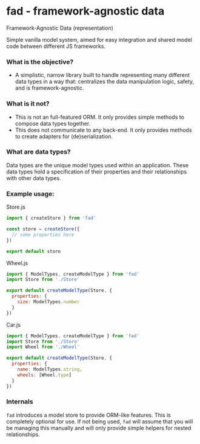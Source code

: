 # fad - framework-agnostic data

Framework-Agnostic Data (representation)

Simple vanilla model system, aimed for easy integration and shared
model code between different JS frameworks.

### What is the objective?

- A simplistic, narrow library built to handle representing many different data types in a
  way that: centralizes the data manipulation logic, safety, and is framework-agnostic.

### What is it not?

- This is not an full-featured ORM. It only provides simple methods to compose data types together.
- This does not communicate to any back-end. It only provides methods to create adapters for (de)serialization.

### What are data types?

Data types are the unique model types used within an application. These data types
hold a specification of their properties and their relationships with other data types.

### Example usage:

Store.js

```js
import { createStore } from 'fad'

const store = createStore({
  // some properties here
})

export default store
```

Wheel.js

```js
import { ModelTypes, createModelType } from 'fad'
import Store from './Store'

export default createModelType(Store, {
  properties: {
    size: ModelTypes.number
  }
})
```

Car.js


```js
import { ModelTypes, createModelType } from 'fad'
import Store from './Store'
import Wheel from './Wheel'

export default createModelType(Store, {
  properties: {
    name: ModelTypes.string,
    wheels: [Wheel.type]
  }
})
```

### Internals

`fad` introduces a model store to provide ORM-like features. This is completely optional for use.
If not being used, `fad` will assume that you will be managing this manually and will only provide simple helpers for nested relationships.
